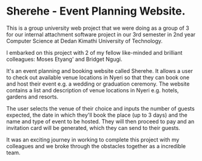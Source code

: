 # Sherehe - Event Planning Website.

This is a group university web project that we were doing as a group of 3 for our internal attachment software project in our 3rd semester in 2nd year Computer Science at Dedan Kimathi University of Technology.

I embarked on this project with 2 of my fellow like-minded and brilliant colleagues: Moses Etyang' and Bridget Ngugi.

It's an event planning and booking website called Sherehe. It allows a user to check out available venue locations in Nyeri so that they can book one and host their event e.g. a wedding or graduation ceremony. The website contains a list and description of venue locations in Nyeri e.g. hotels, gardens and resorts. 

The user selects the venue of their choice and inputs the number of guests expected, the date in which they'll book the place (up to 3 days) and the name and type of event to be hosted. They will then proceed to pay and an invitation card will be generated, which they can send to their guests.

It was an exciting journey in working to complete this project with my colleagues and we broke through the obstacles together as a incredible team.

